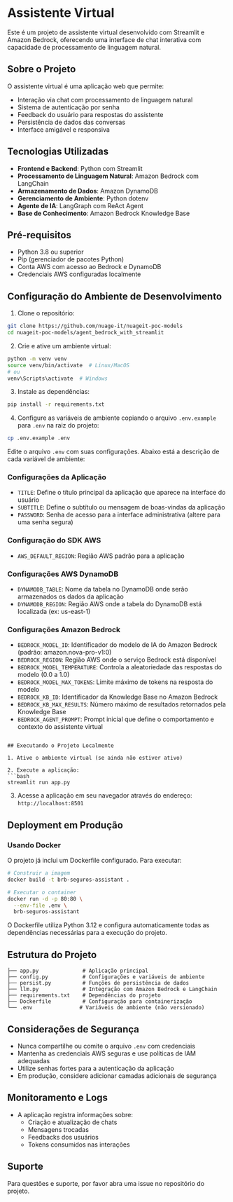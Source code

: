 # Assistente Virtual

Este é um projeto de assistente virtual desenvolvido com Streamlit e Amazon Bedrock, oferecendo uma interface de chat interativa com capacidade de processamento de linguagem natural.

## Sobre o Projeto

O assistente virtual é uma aplicação web que permite:
- Interação via chat com processamento de linguagem natural
- Sistema de autenticação por senha
- Feedback do usuário para respostas do assistente
- Persistência de dados das conversas
- Interface amigável e responsiva

## Tecnologias Utilizadas

- **Frontend e Backend**: Python com Streamlit
- **Processamento de Linguagem Natural**: Amazon Bedrock com LangChain
- **Armazenamento de Dados**: Amazon DynamoDB
- **Gerenciamento de Ambiente**: Python dotenv
- **Agente de IA**: LangGraph com ReAct Agent
- **Base de Conhecimento**: Amazon Bedrock Knowledge Base

## Pré-requisitos

- Python 3.8 ou superior
- Pip (gerenciador de pacotes Python)
- Conta AWS com acesso ao Bedrock e DynamoDB
- Credenciais AWS configuradas localmente

## Configuração do Ambiente de Desenvolvimento

1. Clone o repositório:
```bash
git clone https://github.com/nuage-it/nuageit-poc-models
cd nuageit-poc-models/agent_bedrock_with_streamlit
```

2. Crie e ative um ambiente virtual:
```bash
python -m venv venv
source venv/bin/activate  # Linux/MacOS
# ou
venv\Scripts\activate  # Windows
```

3. Instale as dependências:
```bash
pip install -r requirements.txt
```

4. Configure as variáveis de ambiente copiando o arquivo `.env.example` para `.env` na raiz do projeto:

```bash
cp .env.example .env
```

Edite o arquivo `.env` com suas configurações. Abaixo está a descrição de cada variável de ambiente:

### Configurações da Aplicação
- `TITLE`: Define o título principal da aplicação que aparece na interface do usuário
- `SUBTITLE`: Define o subtítulo ou mensagem de boas-vindas da aplicação
- `PASSWORD`: Senha de acesso para a interface administrativa (altere para uma senha segura)

### Configuração do SDK AWS
- `AWS_DEFAULT_REGION`: Região AWS padrão para a aplicação

### Configurações AWS DynamoDB
- `DYNAMODB_TABLE`: Nome da tabela no DynamoDB onde serão armazenados os dados da aplicação
- `DYNAMODB_REGION`: Região AWS onde a tabela do DynamoDB está localizada (ex: us-east-1)

### Configurações Amazon Bedrock
- `BEDROCK_MODEL_ID`: Identificador do modelo de IA do Amazon Bedrock (padrão: amazon.nova-pro-v1:0)
- `BEDROCK_REGION`: Região AWS onde o serviço Bedrock está disponível
- `BEDROCK_MODEL_TEMPERATURE`: Controla a aleatoriedade das respostas do modelo (0.0 a 1.0)
- `BEDROCK_MODEL_MAX_TOKENS`: Limite máximo de tokens na resposta do modelo
- `BEDROCK_KB_ID`: Identificador da Knowledge Base no Amazon Bedrock
- `BEDROCK_KB_MAX_RESULTS`: Número máximo de resultados retornados pela Knowledge Base
- `BEDROCK_AGENT_PROMPT`: Prompt inicial que define o comportamento e contexto do assistente virtual
```

## Executando o Projeto Localmente

1. Ative o ambiente virtual (se ainda não estiver ativo)

2. Execute a aplicação:
```bash
streamlit run app.py
```

3. Acesse a aplicação em seu navegador através do endereço: `http://localhost:8501`

## Deployment em Produção

### Usando Docker

O projeto já inclui um Dockerfile configurado. Para executar:

```bash
# Construir a imagem
docker build -t brb-seguros-assistant .

# Executar o container
docker run -d -p 80:80 \
  --env-file .env \
  brb-seguros-assistant
```

O Dockerfile utiliza Python 3.12 e configura automaticamente todas as dependências necessárias para a execução do projeto.

## Estrutura do Projeto

```
├── app.py              # Aplicação principal
├── config.py           # Configurações e variáveis de ambiente
├── persist.py          # Funções de persistência de dados
├── llm.py              # Integração com Amazon Bedrock e LangChain
├── requirements.txt    # Dependências do projeto
├── Dockerfile          # Configuração para containerização
└── .env               # Variáveis de ambiente (não versionado)
```

## Considerações de Segurança

- Nunca compartilhe ou comite o arquivo `.env` com credenciais
- Mantenha as credenciais AWS seguras e use políticas de IAM adequadas
- Utilize senhas fortes para a autenticação da aplicação
- Em produção, considere adicionar camadas adicionais de segurança

## Monitoramento e Logs

- A aplicação registra informações sobre:
  - Criação e atualização de chats
  - Mensagens trocadas
  - Feedbacks dos usuários
  - Tokens consumidos nas interações

## Suporte

Para questões e suporte, por favor abra uma issue no repositório do projeto.